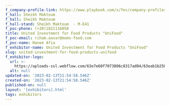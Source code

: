 ```yaml
---
f_company-profile-link: https://www.playbook.com/s/fec/company-profiles
f_hall: Sheikh Maktoum
f_hall: Sheikh Maktoum
f_hall-stand: Sheikh Maktoum  - M-E41
f_poc-phone: (+20)1021116050
title: United Investment for Food Products "UniFood"
f_poc-email: riham.aasar@moms-food.com
f_poc-name: Hanee Afia
f_exhibitor-name: United Investment for Food Products "UniFood"
slug: united-investment-for-food-products-unifood
f_exhibitor-logo:
  url: >-
    https://uploads-ssl.webflow.com/63e7e60f7073806c8317ad04/63eab1b258db848c9d122eae_ZTZkYw.jpeg
  alt: null
updated-on: '2023-02-13T21:54:58.546Z'
created-on: '2023-02-13T21:54:58.546Z'
published-on: null
layout: '[exhibitors].html'
tags: exhibitors
---
```



